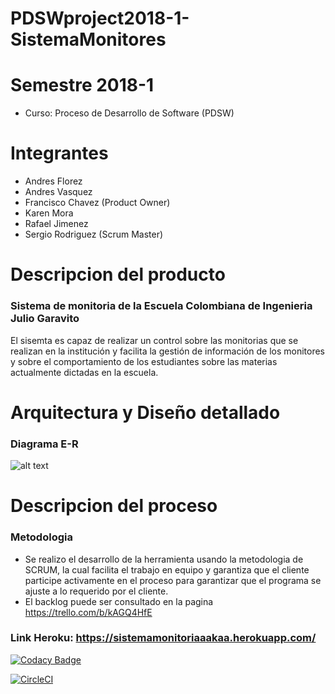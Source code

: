 # PDSWproject2018-1-SistemaMonitores
# Semestre 2018-1
   - Curso: Proceso de Desarrollo de Software (PDSW)

# Integrantes
  - Andres Florez
  - Andres Vasquez
  - Francisco Chavez (Product Owner)
  - Karen Mora
  - Rafael Jimenez
  - Sergio Rodriguez (Scrum Master)
 
# Descripcion del producto
###  Sistema de monitoria de la Escuela Colombiana de Ingenieria Julio Garavito
El sisemta es capaz de realizar un control sobre las monitorias que se realizan en la institución y facilita la gestión de información  de los monitores y sobre el comportamiento de los estudiantes sobre las materias actualmente dictadas en la escuela.

# Arquitectura y Diseño detallado 
### Diagrama E-R
![alt text](https://drive.google.com/open?id=1Y74PHZgHnMXWxR5-rxejv4uVGtSnm-Rb)
# Descripcion del proceso
### Metodologia
 - Se realizo el desarrollo de la herramienta usando la metodologia de SCRUM, la cual facilita el trabajo en equipo y garantiza que el cliente participe activamente en el proceso para garantizar que el programa se ajuste a lo requerido por el cliente.
 - El backlog puede ser consultado en la pagina https://trello.com/b/kAGQ4HfE
 
 ### Link Heroku: https://sistemamonitoriaaakaa.herokuapp.com/ 
 


[![Codacy Badge](https://api.codacy.com/project/badge/Grade/e52d517d05884c939b6775374fdb6592)](https://www.codacy.com/app/rapahel-andres/PDSWproject2018-1-SistemaMonitores?utm_source=github.com&amp;utm_medium=referral&amp;utm_content=PDSWproject2018-1/PDSWproject2018-1-SistemaMonitores&amp;utm_campaign=Badge_Grade)



[![CircleCI](https://circleci.com/gh/PDSWproject2018-1/PDSWproject2018-1-SistemaMonitores.svg?style=svg)](https://circleci.com/gh/PDSWproject2018-1/PDSWproject2018-1-SistemaMonitores)

